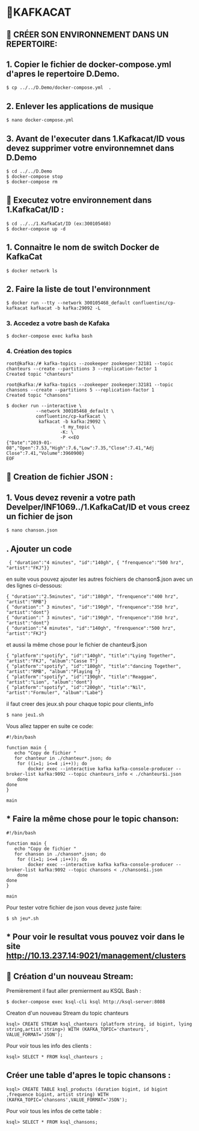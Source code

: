 
# 🔎KAFKACAT 
## 📍 CRÉER SON ENVIRONNEMENT DANS UN REPERTOIRE:
## 1. Copier le fichier de docker-compose.yml d'apres le repertoire D.Demo.
```
$ cp ../../D.Demo/docker-compose.yml  . 

```
## 2. Enlever les applications de musique
```
$ nano docker-compose.yml
```
## 3. Avant de l'executer dans 1.Kafkacat/ID vous devez supprimer votre environnemnet dans D.Demo
```
$ cd ../../D.Demo
$ docker-compose stop 
$ docker-compose rm 
```
## 📍 Executez votre environnement dans 1.KafkaCat/ID :
```
$ cd ../../1.KafkaCat/ID (ex:300105468) 
$ docker-compose up -d 
```
## 1. Connaitre le nom de switch Docker de KafkaCat

```
$ docker network ls
```
## 2. Faire la liste de tout l'environnment
```
$ docker run --tty --network 300105468_default confluentinc/cp-kafkacat kafkacat -b kafka:29092 -L
```

### 3. Accedez a votre bash de Kafaka

```
$ docker-compose exec kafka bash 
```
### 4. Création des topics
```
root@kafka:/# kafka-topics --zookeeper zookeeper:32181 --topic chanteurs --create --partitions 3 --replication-factor 1
Created topic "chanteurs"
```
```
root@kafka:/# kafka-topics --zookeeper zookeeper:32181 --topic chansons --create --partitions 5 --replication-factor 1
Created topic "chansons"
```
```
$ docker run --interactive \
           --network 300105468_default \
           confluentinc/cp-kafkacat \
            kafkacat -b kafka:29092 \
                    -t my_topic \
                    -K: \
                    -P <<EO
{"Date":"2019-01-08","Open":7.53,"High":7.6,"Low":7.35,"Close":7.41,"Adj Close":7.41,"Volume":3960900}
EOF
```
## 📍 Creation de fichier JSON :

## 1. Vous devez revenir a votre path Develper/INF1069../1.KafkaCat/ID et vous creez un fichier de json
```
$ nano chanson.json 
```
## . Ajouter un code
```
 { "duration":"4 minutes", "id":"140gh", { "frenquence":"500 hrz", "artist":"FKJ"}}
```
en suite vous pouvez ajouter les autres foichiers de chanson$.json avec un des lignes ci-dessous: 
```
{ "duration":"2.5minutes", "id":"180gh", "frenquence":"400 hrz", "artist":"RMB"}
{ "duration":" 3 minutes", "id":"190gh", "frenquence":"350 hrz", "artist":"dont"}
{ "duration":" 3 minutes", "id":"190gh", "frenquence":"350 hrz", "artist":"dont"}
{ "duration":"4 minutes", "id":"140gh", "frenquence":"500 hrz", "artist":"FKJ"}
```
et aussi la même chose pour le fichier de chanteur$.json
```
{ "platform":"spotify", "id":"140gh", "title":"Lying Together", "artist":"FKJ", "album":"Casse T"}
{ "platform":"spotify", "id":"180gh", "title":"dancing Together", "artist":"RMB", "album":"Playing "}
{ "platform":"spotify", "id":"190gh", "title":"Reaggae", "artist":"Lion", "album":"dont"}
{ "platform":"spotify", "id":"200gh", "title":"Nil", "artist":"Formuler", "album":"Labe"}
```
il faut creer des jeux.sh pour chaque topic pour clients_info

``` 
$ nano jeu1.sh
```

Vous allez tapper en suite ce code:

```
#!/bin/bash

function main {
   echo "Copy de fichier "
   for chanteur in ./chanteur*.json; do
    for ((i=1; i<=4 ;i++)); do
        docker exec --interactive kafka kafka-console-producer --broker-list kafka:9092 --topic chanteurs_info < ./chanteur$i.json
    done
done
}

main
```
## * Faire la même chose pour le topic chanson:
```
#!/bin/bash

function main {
   echo "Copy de fichier "
   for chanson in ./chanson*.json; do
    for ((i=1; i<=4 ;i++)); do
        docker exec --interactive kafka kafka-console-producer --broker-list kafka:9092 --topic chansons < ./chanson$i.json
    done
done
}

main
```
Pour tester votre fichier de json vous devez juste faire:
```
$ sh jeu*.sh
```
## * Pour voir le resultat vous pouvez voir dans le site http://10.13.237.14:9021/management/clusters

## 📍 Création d'un nouveau Stream:
Premièrement il faut aller premierment au KSQL Bash :
```
$ docker-compose exec ksql-cli ksql http://ksql-server:8088
```
Creaton d'un nouveau Stream du topic chanteurs
```
ksql> CREATE STREAM ksql_chanteurs (platform string, id bigint, lying string,artist string>) WITH (KAFKA_TOPIC='chanteurs', VALUE_FORMAT='JSON');
```
Pour voir tous les info des clients :
```
ksql> SELECT * FROM ksql_chanteurs ;
```
## Créer une table d'apres le topic chansons :
```
ksql> CREATE TABLE ksql_products (duration bigint, id bigint ,frequence bigint, artist string) WITH  (KAFKA_TOPIC='chansons',VALUE_FORMAT='JSON');
```
Pour voir tous les infos de cette table :

```
ksql> SELECT * FROM ksql_chansons;
```
